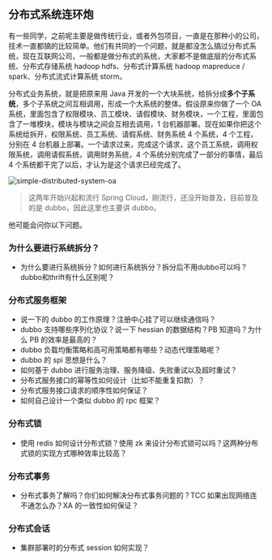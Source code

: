## 分布式系统连环炮
有一些同学，之前呢主要是做传统行业，或者外包项目，一直是在那种小的公司，技术一直都搞的比较简单。他们有共同的一个问题，就是都没怎么搞过分布式系统，现在互联网公司，一般都是做分布式的系统，大家都不是做底层的分布式系统、分布式存储系统 hadoop hdfs、分布式计算系统 hadoop mapreduce / spark、分布式流式计算系统 storm。

分布式业务系统，就是把原来用 Java 开发的一个大块系统，给拆分成**多个子系统**，多个子系统之间互相调用，形成一个大系统的整体。假设原来你做了一个 OA 系统，里面包含了权限模块、员工模块、请假模块、财务模块，一个工程，里面包含了一堆模块，模块与模块之间会互相去调用，1 台机器部署。现在如果你把这个系统给拆开，权限系统、员工系统、请假系统、财务系统 4 个系统，4 个工程，分别在 4 台机器上部署。一个请求过来，完成这个请求，这个员工系统，调用权限系统，调用请假系统，调用财务系统，4 个系统分别完成了一部分的事情，最后 4 个系统都干完了以后，才认为是这个请求已经完成了。

![simple-distributed-system-oa](/images/simple-distributed-system-oa.png)

> 这两年开始兴起和流行 Spring Cloud，刚流行，还没开始普及，目前普及的是 dubbo，因此这里也主要讲 dubbo。

他可能会问你以下问题。
### 为什么要进行系统拆分？
- 为什么要进行系统拆分？如何进行系统拆分？拆分后不用dubbo可以吗？dubbo和thrift有什么区别呢？
### 分布式服务框架
- 说一下的 dubbo 的工作原理？注册中心挂了可以继续通信吗？
- dubbo 支持哪些序列化协议？说一下 hessian 的数据结构？PB 知道吗？为什么 PB 的效率是最高的？
- dubbo 负载均衡策略和高可用策略都有哪些？动态代理策略呢？
- dubbo 的 spi 思想是什么？
- 如何基于 dubbo 进行服务治理、服务降级、失败重试以及超时重试？
- 分布式服务接口的幂等性如何设计（比如不能重复扣款）？
- 分布式服务接口请求的顺序性如何保证？
- 如何自己设计一个类似 dubbo 的 rpc 框架？

### 分布式锁
- 使用 redis 如何设计分布式锁？使用 zk 来设计分布式锁可以吗？这两种分布式锁的实现方式哪种效率比较高？

### 分布式事务
- 分布式事务了解吗？你们如何解决分布式事务问题的？TCC 如果出现网络连不通怎么办？XA 的一致性如何保证？

### 分布式会话
- 集群部署时的分布式 session 如何实现？
